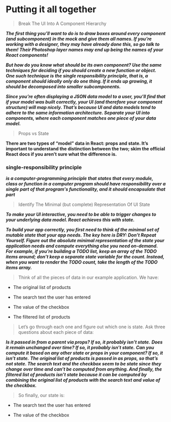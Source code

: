 # Putting it all together

> Break The UI Into A Component Hierarchy

***The first thing you’ll want to do is to draw boxes around every component (and subcomponent) in the mock and give them all names. If you’re working with a designer, they may have already done this, so go talk to them! Their Photoshop layer names may end up being the names of your React components!***

***But how do you know what should be its own component? Use the same techniques for deciding if you should create a new function or object. One such technique is the single responsibility principle, that is, a component should ideally only do one thing. If it ends up growing, it should be decomposed into smaller subcomponents.***

***Since you’re often displaying a JSON data model to a user, you’ll find that if your model was built correctly, your UI (and therefore your component structure) will map nicely. That’s because UI and data models tend to adhere to the same information architecture. Separate your UI into components, where each component matches one piece of your data model.***

> Props vs State

**There are two types of “model” data in React: props and state. It’s important to understand the distinction between the two; skim the official React docs if you aren’t sure what the difference is.**

### single-responsibility principle

***is a computer-programming principle that states that every module, class or function in a computer program should have responsibility over a single part of that program's functionality, and it should encapsulate that part***

> Identify The Minimal (but complete) Representation Of UI State

***To make your UI interactive, you need to be able to trigger changes to your underlying data model. React achieves this with state.***

***To build your app correctly, you first need to think of the minimal set of mutable state that your app needs. The key here is DRY: Don’t Repeat Yourself. Figure out the absolute minimal representation of the state your application needs and compute everything else you need on-demand. For example, if you’re building a TODO list, keep an array of the TODO items around; don’t keep a separate state variable for the count. Instead, when you want to render the TODO count, take the length of the TODO items array.***

> Think of all the pieces of data in our example application. We have:

- The original list of products

- The search text the user has entered

- The value of the checkbox

- The filtered list of products

> Let’s go through each one and figure out which one is state. Ask three questions about each piece of data:

***Is it passed in from a parent via props? If so, it probably isn’t state.***
***Does it remain unchanged over time? If so, it probably isn’t state.***
***Can you compute it based on any other state or props in your component? If so, it isn’t state.***
***The original list of products is passed in as props, so that’s not state. The search text and the checkbox seem to be state since they change over time and can’t be computed from anything. And finally, the filtered list of products isn’t state because it can be computed by combining the original list of products with the search text and value of the checkbox.***

> So finally, our state is:

- The search text the user has entered

- The value of the checkbox


